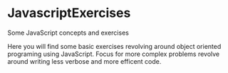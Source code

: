 # JavascriptExercises
Some JavaScript concepts and exercises

Here you will find some basic exercises revolving around object oriented programing using JavaScript. Focus for more complex problems revolve around writing less verbose and more efficent code. 

